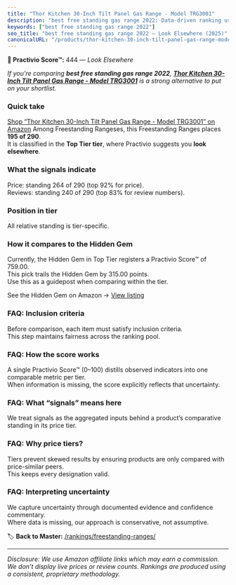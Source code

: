 ```yaml
---
title: "Thor Kitchen 30-Inch Tilt Panel Gas Range - Model TRG3001"
description: "best free standing gas range 2022: Data-driven ranking using the Practivio Score™. Positioned by quality, value, demand, findability, momentum."
keywords: ["best free standing gas range 2022"]
seo_title: "best free standing gas range 2022 — Look Elsewhere (2025)"
canonicalURL: "/products/thor-kitchen-30-inch-tilt-panel-gas-range-model-trg3001-B0D9C71HG4/"
---
```


**🚫 Practivio Score™:** 444 — _Look Elsewhere_


*If you're comparing **best free standing gas range 2022**, **[Thor Kitchen 30-Inch Tilt Panel Gas Range - Model TRG3001](https://www.amazon.com/dp/B0D9C71HG4?tag=practivio-20)** is a strong alternative to put on your shortlist.*
### Quick take
[Shop “Thor Kitchen 30-Inch Tilt Panel Gas Range - Model TRG3001” on Amazon](https://www.amazon.com/dp/B0D9C71HG4?tag=practivio-20)
Among Freestanding Rangeses, this Freestanding Ranges places **195 of 290**.  
It is classified in the **Top Tier tier**, where Practivio suggests you **look elsewhere**.

### What the signals indicate
Price: standing 264 of 290 (top 92% for price).  
Reviews: standing 240 of 290 (top 83% for review numbers).  

### Position in tier
All relative standing is tier-specific.

### How it compares to the Hidden Gem
Currently, the Hidden Gem in Top Tier registers a Practivio Score™ of 759.00.  
This pick trails the Hidden Gem by 315.00 points.  
Use this as a guidepost when comparing within the tier.  

See the Hidden Gem on Amazon → [View listing](https://www.amazon.com/dp/B07MYBQKDX?tag=practivio-20)

### FAQ: Inclusion criteria
Before comparison, each item must satisfy inclusion criteria.  
This step maintains fairness across the ranking pool.

### FAQ: How the score works
A single Practivio Score™ (0–100) distills observed indicators into one comparable metric per tier.  
When information is missing, the score explicitly reflects that uncertainty.

### FAQ: What “signals” means here
We treat signals as the aggregated inputs behind a product’s comparative standing in its price tier.

### FAQ: Why price tiers?
Tiers prevent skewed results by ensuring products are only compared with price-similar peers.  
This keeps every designation valid.

### FAQ: Interpreting uncertainty
We capture uncertainty through documented evidence and confidence commentary.  
Where data is missing, our approach is conservative, not assumptive.


🏷️ **Back to Master:** [/rankings/freestanding-ranges/](/rankings/freestanding-ranges/)

---
_Disclosure: We use Amazon affiliate links which may earn a commission. We don’t display live prices or review counts. Rankings are produced using a consistent, proprietary methodology._
